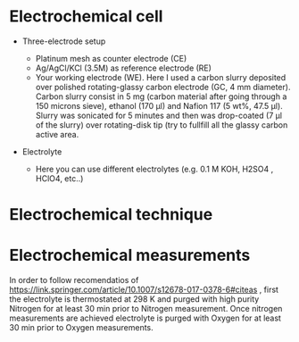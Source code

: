 
# Electrochemical cell

- Three-electrode setup

    - Platinum mesh as counter electrode (CE)
    - Ag/AgCl/KCl (3.5M) as reference electrode (RE)
    - Your working electrode (WE). Here I used a carbon slurry deposited over polished rotating-glassy carbon electrode (GC, 4 mm diameter). Carbon slurry consist in 5 mg (carbon  material after going through a 150 microns sieve), ethanol (170 µl) and Nafion 117 (5 wt%, 47.5 µl). Slurry was sonicated for 5 minutes and then was drop-coated (7 µl of the slurry) over rotating-disk tip (try to fullfill all the glassy carbon active area.


- Electrolyte
    - Here you can use different electrolytes (e.g. 0.1 M KOH, H2SO4 , HClO4, etc..) 


# Electrochemical technique

# Electrochemical measurements

In order to follow recomendatios of https://link.springer.com/article/10.1007/s12678-017-0378-6#citeas , first the electrolyte is thermostated at 298 K and purged with high purity Nitrogen for at least 30 min prior to Nitrogen measurement. Once nitrogen measurements are achieved electrolyte is purged with Oxygen for at least 30 min prior to Oxygen measurements.
 
